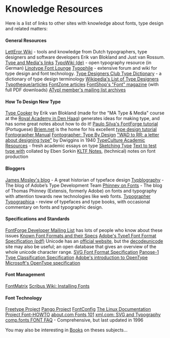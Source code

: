 <h1>Knowledge Resources</h1>

<p>Here is a list of links to other sites with knowledge about fonts, type design and related matters:
</p>
<h4> General Resources </h4>
<a title="http://just.letterror.com/ltrwiki/" class="external text" href="http://just.letterror.com/ltrwiki/">LettEror Wiki</a> - tools and knowledge from Dutch typographers, type designers and software developers Erik van Blokland and Just van Rossum.
<a title="http://new.typemedia.org/info/ExternalResources/" class="external text" href="http://new.typemedia.org/info/ExternalResources/">Type and Media's links</a>
<a title="http://www.typografie.info/typowiki/" class="external text" href="http://www.typografie.info/typowiki/">TypoWiki (de)</a> - open typography resource (in German)
<a title="http://www.linotype.com/16879/index-doc.html" class="external text" href="http://www.linotype.com/16879/index-doc.html">Linotype Font Lounge</a>
<a title="http://www.typophile.com/" class="external text" href="http://www.typophile.com/">Typophile</a> - extensive forum and wiki for type design and font technology. 
<a title="http://www.tdc.org/views/typedictionary.html" class="external text" href="http://www.tdc.org/views/typedictionary.html">Type Designers Club Type Dictionary</a> - a dictionary of type design terminology
<a title="http://en.wikipedia.org/wiki/List_of_type_designers" class="external text" href="http://en.wikipedia.org/wiki/List_of_type_designers">Wikipedia's List of Type Designers</a>
<a title="http://www.typotheque.com/articles/" class="external text" href="http://www.typotheque.com/articles/">Typotheque/articles</a>
<a title="http://www.fontzone.com" class="external text" href="http://www.fontzone.com">FontZone articles</a>
<a title="http://www.fontshop.com/features/fontmag/" class="external text" href="http://www.fontshop.com/features/fontmag/">FontShop's "Font" magazine</a> (with full PDF downloads)
<a title="http://atypi.lists.textmatters.com/mailman/listinfo/members" class="external text" href="http://atypi.lists.textmatters.com/mailman/listinfo/members">ATypI member's mailing list archives</a>
<h4>  How To Design New Type </h4>
<a title="http://www.typecooker.com" class="external text" href="http://www.typecooker.com">Type Cooker</a> by Erik van Blokland (made for the "MA Type & Media" course at the <a title="Typeface Design Education" href="/wiki/Typeface_Design_Education">Royal Academy in Den Haag</a>) generates ideas for making type, and has some great notes about how to do it!
<a title="http://nitrofurano.linuxkafe.com/fontforge/tutorial/" class="external text" href="http://nitrofurano.linuxkafe.com/fontforge/tutorial/">Paulo Silva's FontForge tutorial</a> (Portuguese)
<a title="http://briem.net/" class="external text" href="http://briem.net/">Briem.net</a> is the home for his excellent <a title="http://briem.net/2/2.3.1a/2.3.1.01.notes.htm" class="external text" href="http://briem.net/2/2.3.1a/2.3.1.01.notes.htm">type design tutorial</a>
<a title="http://members.xoom.alice.it/dtp/papers/manuale_fontographer/manuale.htm" class="external text" href="http://members.xoom.alice.it/dtp/papers/manuale_fontographer/manuale.htm">Fontographer Manual</a>
<a title="http://members.xoom.alice.it/dtp/papers/type_by_design/manuale.htm" class="external text" href="http://members.xoom.alice.it/dtp/papers/type_by_design/manuale.htm">Fontographer: Type By Design</a>
<a title="http://www.typefacedesign.org/resources/Dwiggins_WADtoRR.pdf" class="external text" href="http://www.typefacedesign.org/resources/Dwiggins_WADtoRR.pdf">"WAD to RR: a letter about designing type"</a> by Dwiggins in 1940
<a title="http://www.typeculture.com/academic_resource/" class="external text" href="http://www.typeculture.com/academic_resource/">TypeCulture Academic Resources</a> - fresh academic essays on type
<a title="http://web.archive.org/web/20070630124845/http://just.letterror.com/ltrwiki/SketchingType" class="external text" href="http://web.archive.org/web/20070630124845/http://just.letterror.com/ltrwiki/SketchingType">Sketching Type</a>
<a title="http://dev.typophile.com/node/38175" class="external text" href="http://dev.typophile.com/node/38175">Text to test type with</a> collated by Eben Sorkin
<a title="http://www.kltf.de/kltf_notes.htm" class="external text" href="http://www.kltf.de/kltf_notes.htm">KLTF Notes</a>, (technical) notes on font production
<h4>  Bloggers </h4>
<a title="http://typefoundry.blogspot.com/" class="external text" href="http://typefoundry.blogspot.com/">James Mosley's blog</a> - A great historian of typeface design
<a title="http://blogs.adobe.com/typblography/" class="external text" href="http://blogs.adobe.com/typblography/">Typblography</a> - The blog of Adobe’s Type Development Team
<a title="http://www.thomasphinney.com/" class="external text" href="http://www.thomasphinney.com/">Phinney on Fonts</a> - The blog of Thomas Phinney (Extensis, formerly Adobe) on fonts and typography with attention towards new technologies like web fonts.
<a title="http://www.typographer.org" class="external text" href="http://www.typographer.org">Typographer</a>
<a title="http://typographica.com" class="external text" href="http://typographica.com">Typographica</a> - review of typefaces and type books, with occasional commentary on fonts and typographic design.

<h4> Specifications and Standards </h4>
<p><a title="http://fontforge.sourceforge.net" class="external text" href="http://fontforge.sourceforge.net">FontForge Developer Mailing List</a> has lots of people who know about these issues
<a title="http://www.wotsit.org/search.asp?s=font" class="external text" href="http://www.wotsit.org/search.asp?s=font">Known Font Formats and their Specs</a>
<a title="http://partners.adobe.com/public/developer/en/font/T1_SPEC.PDF" class="external text" href="http://partners.adobe.com/public/developer/en/font/T1_SPEC.PDF">Adobe's Type1 Font Format Specification (pdf)</a>
Unicode has an <a title="http://unicode.org/" class="external text" href="http://unicode.org/">official website</a>, but the <a title="http://www.decodeunicode.org/" class="external text" href="http://www.decodeunicode.org/">decodeunicode</a> site may also be useful; an open database that gives an overview of the whole unicode character range.
<a title="http://www.w3.org/TR/SVG11/fonts.html" class="external text" href="http://www.w3.org/TR/SVG11/fonts.html">SVG Font Format Specification</a>
<a title="http://www.panose.com/printer/pan1.asp" class="external text" href="http://www.panose.com/printer/pan1.asp">Panose-1 Type Classification Specification</a>
<a title="http://www.adobe.co.uk/type/opentype/main.html" class="external text" href="http://www.adobe.co.uk/type/opentype/main.html">Adobe's introduction to OpenType</a>
<a title="http://www.microsoft.com/OpenType/OTSpec/" class="external text" href="http://www.microsoft.com/OpenType/OTSpec/">Microsoft's OpenType specification</a></p>
<h4> Font Management </h4>
<a title="FontMatrix" href="/wiki/FontMatrix">FontMatrix</a>
<a title="http://wiki.scribus.net/index.php/Installing_additional_fonts" class="external text" href="http://wiki.scribus.net/index.php/Installing_additional_fonts">Scribus Wiki: Installing Fonts</a>
<h4> Font Technology</h4>
<a title="http://freetype.org/" class="external text" href="http://freetype.org/">Freetype Project</a>
<a title="http://www.pango.org" class="external text" href="http://www.pango.org">Pango Project</a>
<a title="FontConfig" href="/wiki/FontConfig">FontConfig</a>
<a title="http://www.tldp.org/HOWTO/Font-HOWTO/" class="external text" href="http://www.tldp.org/HOWTO/Font-HOWTO/">The Linux Documentation Project Font-HOWTO</a>
<a title="http://linux.about.com/library/howto/font/blfont2.htm" class="external text" href="http://linux.about.com/library/howto/font/blfont2.htm">about.com Fonts 101</a>
<a title="http://www.xml.com/pub/a/2004/05/12/svg.html?page=1" class="external text" href="http://www.xml.com/pub/a/2004/05/12/svg.html?page=1">xml.com: SVG and Typography</a>
<a title="http://nwalsh.com/comp.fonts/FAQ/" class="external text" href="http://nwalsh.com/comp.fonts/FAQ/">comp.fonts FONT FAQ</a> - Comprehensive, but last updated in 1996
<p>You may also be interesting in <a title="Books" href="/wiki/Books">Books</a> on theses subjects...
</p>

